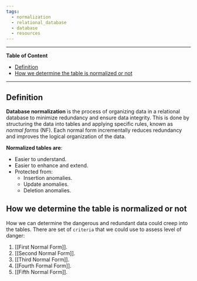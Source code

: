 ```yaml
---
tags:
  - normalization
  - relational_database
  - database
  - resources
---
```

---
**Table of Content**

- [Definition](#definition)
- [How we determine the table is normalized or not](#how-we-determine-the-table-is-normalized-or-not)

---
## Definition

**Database normalization** is the process of organizing data in a relational database to minimize redundancy and ensure data integrity. This is done by structuring the data into tables and applying specific rules, known as *normal forms* (NF). Each normal form incrementally reduces redundancy and improves the logical organization of the data.

**Normalized tables are**:
- Easier to understand. 
- Easier to enhance and extend.
- Protected from:
	- Insertion anomalies.
	- Update anomalies.
	- Deletion anomalies.

## How we determine the table is normalized or not

How we can determine the dangerous and redundant data could creep into the tables. There are set of `criteria` that we could use to assess level of danger:
 1. [[First Normal Form]].
 2. [[Second Normal Form]].
 3. [[Third Normal Form]].
 4. [[Fourth Formal Form]].
 5. [[Fifth Normal Form]].